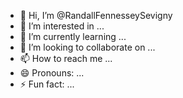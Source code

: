 - 👋 Hi, I’m @RandallFennesseySevigny
- 👀 I’m interested in ...
- 🌱 I’m currently learning ...
- 💞️ I’m looking to collaborate on ...
- 📫 How to reach me ...
- 😄 Pronouns: ...
- ⚡ Fun fact: ...

<!---
RandallFennesseySevigny/RandallFennesseySevigny is a ✨ special ✨ repository because its `README.md` (this file) appears on your GitHub profile.
You can click the Preview link to take a look at your changes.
--->
